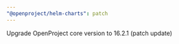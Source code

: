 ```yaml
---
"@openproject/helm-charts": patch
---
```


Upgrade OpenProject core version to 16.2.1 (patch update)

